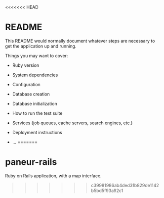 <<<<<<< HEAD
# README

This README would normally document whatever steps are necessary to get the
application up and running.

Things you may want to cover:

* Ruby version

* System dependencies

* Configuration

* Database creation

* Database initialization

* How to run the test suite

* Services (job queues, cache servers, search engines, etc.)

* Deployment instructions

* ...
=======
# paneur-rails
Ruby on Rails application, with a map interface.
>>>>>>> c39981986ab4ded31b829de1142b5bd5f93a92c1
